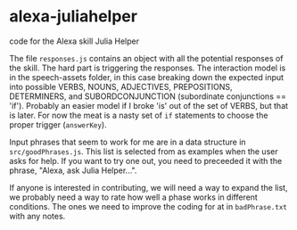 # alexa-juliahelper
code for the Alexa skill Julia Helper

The file `responses.js` contains an object with all the potential responses of the skill.  The hard part is triggering the responses.  The interaction model is in the speech-assets folder, in this case breaking down the expected input into possible VERBS, NOUNS, ADJECTIVES, PREPOSITIONS, DETERMINERS, and SUBORDCONJUNCTION (subordinate conjunctions == 'if'). Probably an easier model if I broke 'is' out of the set of VERBS, but that is later.  For now the meat is a nasty set of `if` statements to choose the proper trigger (`answerKey`).  

Input phrases that seem to work for me are in a data structure in `src/goodPhrases.js`.  This list is selected from as examples when the user asks for help.  If you want to try one out, you need to preceeded it with the phrase,  "Alexa, ask Julia Helper...".

If anyone is interested in contributing, we will need a way to expand the list, we probably need a way to rate how well a phase works in different conditions.  The ones we need to improve the coding for at in `badPhrase.txt` with any notes.


